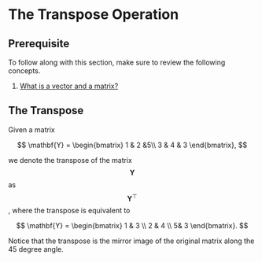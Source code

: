# The Transpose Operation



## Prerequisite

To follow along with this section, make sure to review the following concepts.

1. [What is a vector and a matrix?](what-is-a-vector-and-a-matrix.md)



## The Transpose

Given a matrix

$$
\mathbf{Y} = \begin{bmatrix} 1 & 2 &5\\ 3 & 4 & 3 \end{bmatrix},
$$

we denote the transpose of the matrix $$\mathbf{Y}$$ as $$\mathbf{Y}^\top$$, where the transpose is equivalent to&#x20;

$$
\mathbf{Y} = \begin{bmatrix} 1 & 3 \\ 2 & 4 \\ 5&  3 \end{bmatrix}.
$$

Notice that the transpose is the mirror image of the original matrix along the 45 degree angle.&#x20;
